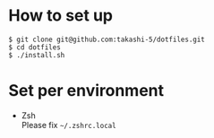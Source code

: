 # How to set up
```
$ git clone git@github.com:takashi-5/dotfiles.git
$ cd dotfiles
$ ./install.sh
```

# Set per environment

- Zsh  
Please fix `~/.zshrc.local`

